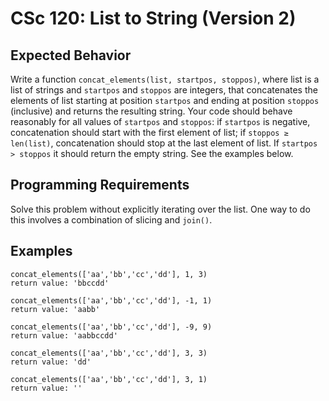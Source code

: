 # CSc 120: List to String (Version 2)

## Expected Behavior
Write a function `concat_elements(list, startpos, stoppos)`, where list is a list of strings and `startpos` and `stoppos` are integers, that concatenates the elements of list starting at position `startpos` and ending at position `stoppos` (inclusive) and returns the resulting string.
Your code should behave reasonably for all values of `startpos` and `stoppos`: if `startpos` is negative, concatenation should start with the first element of list; if `stoppos ≥ len(list)`, concatenation should stop at the last element of list. If `startpos > stoppos` it should return the empty string. See the examples below.

## Programming Requirements
Solve this problem without explicitly iterating over the list. One way to do this involves a combination of slicing and `join()`.

## Examples

```
concat_elements(['aa','bb','cc','dd'], 1, 3)
return value: 'bbccdd'

concat_elements(['aa','bb','cc','dd'], -1, 1)
return value: 'aabb'

concat_elements(['aa','bb','cc','dd'], -9, 9)
return value: 'aabbccdd'

concat_elements(['aa','bb','cc','dd'], 3, 3)
return value: 'dd'

concat_elements(['aa','bb','cc','dd'], 3, 1)
return value: ''
```
